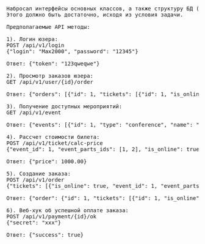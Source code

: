 <pre>
Набросал интерфейсы основных классов, а также структуру БД (файл db-structure.jpg).
Этого должно быть достаточно, исходя из условия задачи.

Предполагаемые API методы:

1). Логин юзера:
POST /api/v1/login
{"login": "Max2000", "password": "12345"}

Ответ: {"token": "123qweqwe"}

2). Просмотр заказов юзера:
GET /api/v1/user/{id}/order

Ответ: {"orders": [{"id": 1, "tickets": [{"id": 1, "is_online": true, "price": 1000.00, "event": {"id": 1, "type": "conference", "name": "IT 2020 Dubai", "event_parts": []}}]}]}

3). Получение доступных мероприятий:
GET /api/v1/event

Ответ: {"events": [{"id": 1, "type": "conference", "name": "IT 2020 Dubai", "event_parts": [{"id": 1, "name": "Why is PHP the best"}]}]}

4). Рассчет стоимости билета:
POST /api/v1/ticket/calc-price
{"event_id": 1, "event_parts_ids": [1, 2], "is_online": true}

Ответ: {"price": 1000.00}

5). Создание заказа:
POST /api/v1/order
{"tickets": [{"is_online": true, "event_id": 1, "event_parts_ids": [1, 2]}]}

Ответ: {"order": {"id": 1, "tickets": [{"id": 1, "is_online": true, "price": 1000.00, "event": {"id": 1, "type": "conference", "name": "IT 2020 Dubai"}, "event_parts": [{"id": 1, "name": "Why is PHP the best"}, {"id": 2, "name": "Why is JS the best"}]}]}}

6). Веб-хук об успешной оплате заказа:
POST /api/v1/payment/{id}/ok
{"secret": "xxx"}

Ответ: {"success": true}
</pre>